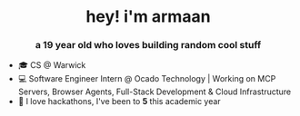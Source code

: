 <h1 align="center">hey! i'm armaan</h1>
<h3 align="center">a 19 year old who loves building random cool stuff</h3>

- 🎓 CS @ Warwick
- 💻 Software Engineer Intern @ Ocado Technology | Working on MCP Servers, Browser Agents, Full-Stack Development & Cloud Infrastructure
- 🧩 I love hackathons, I've been to **5** this academic year
